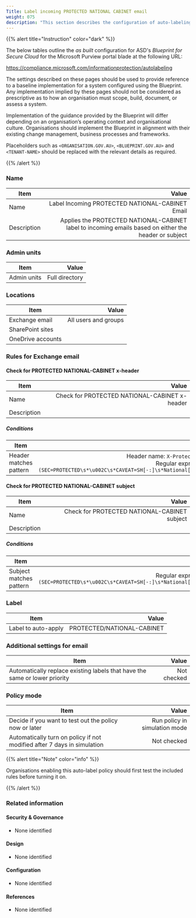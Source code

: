 ```yaml
---
Title: Label incoming PROTECTED NATIONAL CABINET email
weight: 075
description: "This section describes the configuration of auto-labeling within Microsoft Purview associated with systems built according to guidance in ASD's Blueprint for Secure Cloud."
---
```


{{% alert title="Instruction" color="dark" %}}
 
The below tables outline the *as built* configuration for ASD's *Blueprint for Secure Cloud* for the Microsoft Purview portal blade at the following URL: 
 
https://compliance.microsoft.com/informationprotection/autolabeling
 
The settings described on these pages should be used to provide reference to a baseline implementation for a system configured using the Blueprint. Any implementation implied by these pages should not be considered as prescriptive as to how an organisation must scope, build, document, or assess a system.

Implementation of the guidance provided by the Blueprint will differ depending on an organisation’s operating context and organisational culture. Organisations should implement the Blueprint in alignment with their existing change management, business processes and frameworks.

Placeholders such as `<ORGANISATION.GOV.AU>`, `<BLUEPRINT.GOV.AU>` and `<TENANT-NAME>` should be replaced with the relevant details as required.
 
{{% /alert %}}

### Name

| Item        |                                                                                                 Value |
| ----------- | ----------------------------------------------------------------------------------------------------: |
| Name        |                                                       Label Incoming PROTECTED NATIONAL-CABINET Email |
| Description | Applies the PROTECTED NATIONAL-CABINET label to incoming emails based on either the header or subject |

### Admin units

| Item        |          Value |
| ----------- | -------------: |
| Admin units | Full directory |

### Locations

| Item              |                Value |
| ----------------- | -------------------: |
| Exchange email    | All users and groups |
| SharePoint sites  |                      |
| OneDrive accounts |                      |

### Rules for Exchange email

#### Check for PROTECTED NATIONAL-CABINET x-header

| Item        |                                         Value |
| ----------- | --------------------------------------------: |
| Name        | Check for PROTECTED NATIONAL-CABINET x-header |
| Description |                                               |

##### Conditions

| Item                   |                                                                                                                             Value |
| ---------------------- | --------------------------------------------------------------------------------------------------------------------------------: |
| Header matches pattern | Header name: `X-Protective-Marking`<br>Regular expression: `(?im)(SEC=PROTECTED\s*\u002C\s*CAVEAT=SH[-:]\s*National[\s-]Cabinet)` |


#### Check for PROTECTED NATIONAL-CABINET subject

| Item        |                                        Value |
| ----------- | -------------------------------------------: |
| Name        | Check for PROTECTED NATIONAL-CABINET subject |
| Description |                                              |

##### Conditions

| Item                    |                                                                                      Value |
| ----------------------- | -----------------------------------------------------------------------------------------: |
| Subject matches pattern | Regular expression: `(?im)(SEC=PROTECTED\s*\u002C\s*CAVEAT=SH[-:]\s*National[\s-]Cabinet)` |

### Label

| Item                |                      Value |
| ------------------- | -------------------------: |
| Label to auto-apply | PROTECTED/NATIONAL-CABINET |

### Additional settings for email

| Item                                                                       |       Value |
| -------------------------------------------------------------------------- | ----------: |
| Automatically replace existing labels that have the same or lower priority | Not checked |

### Policy mode

| Item                                                                    |                         Value |
| ----------------------------------------------------------------------- | ----------------------------: |
| Decide if you want to test out the policy now or later                  | Run policy in simulation mode |
| Automatically turn on policy if not modified after 7 days in simulation |                   Not checked |

{{% alert title="Note" color="info" %}}

Organisations enabling this auto-label policy should first test the included rules before turning it on.

{{% /alert %}}

### Related information

#### Security & Governance

* None identified
  
#### Design

* None identified
  
#### Configuration

* None identified

#### References

* None identified